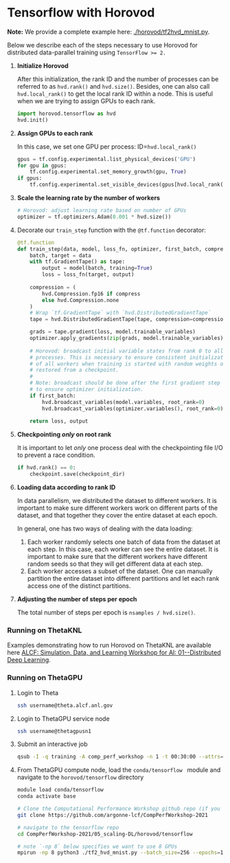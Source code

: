 # Tensorflow with Horovod

**Note:** We provide a complete example here: [./horovod/tf2hvd_mnist.py](./horovod/tf2hvd_mnist.py).

Below we describe each of the steps necessary to use Horovod for distributed data-parallel training using `TensorFlow >= 2.`

1. **Initialize Horovod**

   After this initialization, the rank ID and the number of processes can be referred to as `hvd.rank()` and `hvd.size()`. Besides, one can also call `hvd.local_rank()` to get the local rank ID within a node. This is useful when we are trying to assign GPUs to each rank.

   ```python
   import horovod.tensorflow as hvd
   hvd.init()
   ```

2. **Assign GPUs to each rank**

   In this case, we set one GPU per process: ID=`hvd.local_rank()`

   ```python
   gpus = tf.config.experimental.list_physical_devices('GPU')
   for gpu in gpus:
       tf.config.experimental.set_memory_growth(gpu, True)
   if gpus:
       tf.config.experimental.set_visible_devices(gpus[hvd.local_rank()], 'GPU')
   ```

3. **Scale the learning rate by the number of workers**

   ```python
   # Horovod: adjust learning rate based on number of GPUs
   optimizer = tf.optimizers.Adam(0.001 * hvd.size())
   ```

4. Decorate our `train_step` function with the `@tf.function` decorator:

   ```python
   @tf.function
   def train_step(data, model, loss_fn, optimizer, first_batch, compress=True):
       batch, target = data
       with tf.GradientTape() as tape:
           output = model(batch, training=True)
           loss = loss_fn(target, output)
           
       compression = (
           hvd.Compression.fp16 if compress
           else hvd.Compression.none
       )
       # Wrap `tf.GradientTape` with `hvd.DistributedGradientTape`
       tape = hvd.DistributedGradientTape(tape, compression=compression)
   
       grads = tape.gradient(loss, model.trainable_variables)
       optimizer.apply_gradients(zip(grads, model.trainable_variables))
       
       # Horovod: broadcast initial variable states from rank 0 to all other
       # processes. This is necessary to ensure consistent initialization
       # of all workers when training is started with random weights or
       # restored from a checkpoint.
       #
       # Note: broadcast should be done after the first gradient step
       # to ensure optimizer initialization.
       if first_batch:
           hvd.broadcast_variables(model.variables, root_rank=0)
           hvd.broadcast_variables(optimizer.variables(), root_rank=0)
       
       return loss, output
   ```

5. **Checkpointing _only_ on root rank**

   It is important to let _only_ one process deal with the checkpointing file I/O to prevent a race condition.

   ```python
   if hvd.rank() == 0:
       checkpoint.save(checkpoint_dir)
   ```

6. **Loading data according to rank ID**

   In data parallelism, we distributed the dataset to different workers. It is important to make sure different workers work on different parts of the dataset, and that together they cover the entire dataset at each epoch.

   In general, one has two ways of dealing with the data loading:

   1. Each worker randomly selects one batch of data from the dataset at each step. In this case, each worker can see the entire dataset. It is important to make sure that the different workers have different random seeds so that they will get different data at each step.
   2. Each worker accesses a subset of the dataset. One can manually partition the entire dataset into different partitions and let each rank access one of the distinct partitions.

7. **Adjusting the number of steps per epoch**

   The total number of steps per epoch is `nsamples / hvd.size()`.

### Running on ThetaKNL

Examples demonstrating how to run Horovod on ThetaKNL are available here [ALCF: Simulation, Data, and Learning Workshop for AI: 01--Distributed Deep Learning](https://github.com/argonne-lcf/sdl_ai_workshop/01_distributedDeepLearning/README.md).

### Running on ThetaGPU

1. Login to Theta

   ```bash
   ssh username@theta.alcf.anl.gov
   ```

2. Login to ThetaGPU service node

   ```bash
   ssh username@thetagpusn1
   ```

3. Submit an interactive job

   ```bash
   qsub -I -q training -A comp_perf_workshop -n 1 -t 00:30:00 --attrs=pubnet=true
   ```

4. From ThetaGPU compute node, load the `conda/tensorflow ` module and navigate to the `horovod/tensorflow` directory

   ```bash
   module load conda/tensorflow
   conda activate base
   
   # Clone the Computational Performance Workshop github repo (if you haven't already)
   git clone https://github.com/argonne-lcf/CompPerfWorkshop-2021
   
   # navigate to the tensorflow repo
   cd CompPerfWorkshop-2021/05_scaling-DL/horovod/tensorflow
   
   # note `-np 8` below specifies we want to use 8 GPUs
   mpirun -np 8 python3 ./tf2_hvd_mnist.py --batch_size=256 --epochs=10 > tf2_hvd_mnist_batch256_gpu8.log&
   ```